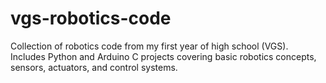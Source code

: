 # vgs-robotics-code
Collection of robotics code from my first year of high school (VGS). Includes Python and Arduino C projects covering basic robotics concepts, sensors, actuators, and control systems.
